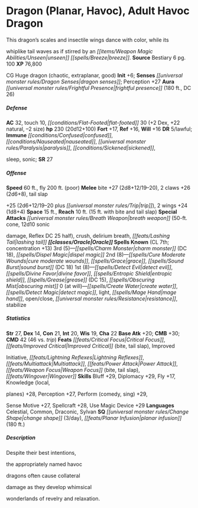 ﻿---
cssclass: [monsters]
title1: Dragon (Planar, Havoc), Adult Havoc Dragon
desc_short: This dragon's scales and insectile wings dance with color, while itswhiplike
  tail waves as if stirred by an unseen breeze.
title2: Adult Havoc Dragon
CR: 16
sources:
- name: Bestiary 6
  page: 100
  link: http://paizo.com/products/btpy9oge?Pathfinder-Roleplaying-Game-Bestiary-6-Hardcover
XP: 76800
alignment: CG
size: Huge
type: dragon
subtypes:
- chaotic
- extraplanar
- good
initiative:
  bonus: 6
senses:
  dragon senses: true
auras:
- name: frightful presence
  radius: 180
  DC: 26
AC:
  AC: 32
  touch: 10
  flat_footed: 30
  components:
    dex: 2
    natural: 22
    size: -2
HP:
  HP: 230
  long: 20d12+100
saves:
  fort: 17
  ref: 16
  will: 16
DR:
- amount: 5
  weakness: lawful
immunities:
- confused
- nauseated
- paralysis
- sickened,sleep
- sonic
SR: 27
speeds:
  base: 60
  fly: 200
  fly_maneuverability: poor
attacks:
  melee:
  - - text: bite +27 (2d8+12/19-20)
      entries:
      - - damage: 2d8+12
          crit_range: 19-20
      attack: bite
      bonus:
      - 27
    - text: 2 claws +26 (2d6+8)
      entries:
      - - damage: 2d6+8
      count: 2
      attack: claws
      bonus:
      - 26
    - text: tail slap+25 (2d6+12/19-20 plus trip)
      entries:
      - - damage: 2d6+12
          crit_range: 19-20
        - effect: trip
      attack: tail slap
      bonus:
      - 25
    - text: 2 wings +24 (1d8+4)
      entries:
      - - damage: 1d8+4
      count: 2
      attack: wings
      bonus:
      - 24
  special:
  - breath weapon (50-ft. cone, 12d10 sonicdamage, Reflex DC 25 half)
  - crush
  - delirium breath
  - lashing tail
space: 15
reach: 10
reach_other: 15 ft. with bite and tail slap
spells:
  entries:
  - name: charm monster
    source: Oracle
    level: 3
    DC: 18
  - name: dispel magic
    source: Oracle
    level: 3
  - name: cure moderate wounds
    source: Oracle
    level: 2
  - name: grace
    source: Oracle
    level: 2
  - name: sound burst
    source: Oracle
    level: 2
    DC: 18
  - name: detect evil
    source: Oracle
    level: 1
  - name: divine favor
    source: Oracle
    level: 1
  - name: entropic shield
    source: Oracle
    level: 1
  - name: grease
    source: Oracle
    level: 1
    DC: 15
  - name: obscuring mist
    source: Oracle
    level: 1
  - name: create water
    source: Oracle
    level: 0
  - name: detect magic
    source: Oracle
    level: 0
  - name: light
    source: Oracle
    level: 0
  - name: mage hand
    source: Oracle
    level: 0
  - name: open/close
    source: Oracle
    level: 0
  - name: resistance
    source: Oracle
    level: 0
  - name: stabilize
    source: Oracle
    level: 0
  sources:
  - name: Oracle
    type: known
    CL: 7
    concentration: 13
    slots:
      3: 5
      2: 8
      1: 8
      0: at-will
ability_scores:
  STR: 27
  DEX: 14
  CON: 21
  INT: 20
  WIS: 19
  CHA: 22
BAB: 20
CMB: 30
CMD: 42
CMD_other: 46 vs. trip
feats:
- name: Critical Focus
- name: Improved Critical (bite)
- name: Improved Critical (tail slap)
- name: ImprovedInitiative
- name: Lightning Reflexes
- name: Multiattack
- name: Power Attack
- name: Weapon Focus (bite)
- name: Weapon Focus (tail slap)
- name: Wingover
skills:
  Bluff: 29
  Diplomacy: 29
  Fly: 17
  Knowledge (local,planes): 28
  Perception: 27
  Perform (comedy): 29
  Perform (sing): 29
  Sense Motive: 27
  Spellcraft: 28
  Use Magic Device: 29
languages:
- Celestial
- Common
- Draconic
- Sylvan
special_qualities:
- change shape (3/day)
- planar infusion (180 ft.)
desc_long: Despite their best intentions,the appropriately named havocdragons often
  cause collateraldamage as they develop whimsicalwonderlands of revelry and relaxation.

---

# Dragon (Planar, Havoc), Adult Havoc Dragon
This dragon’s scales and insectile wings dance with color, while its

whiplike tail waves as if stirred by an _[[items/Weapon Magic Abilities/Unseen|unseen]]_ _[[spells/Breeze|breeze]]_.
**Source** Bestiary 6 pg. 100
**XP** 76,800

CG Huge dragon (chaotic, extraplanar, good)
**Init** +6; **Senses** _[[universal monster rules/Dragon Senses|dragon senses]]_; Perception +27
**Aura** _[[universal monster rules/Frightful Presence|frightful presence]]_ (180 ft., DC 26)

##### Defense

**AC** 32, touch 10, _[[conditions/Flat-Footed|flat-footed]]_ 30 (+2 Dex, +22 natural, –2 size)
**hp** 230 (20d12+100)
**Fort** +17, **Ref** +16, **Will** +16
**DR** 5/lawful; **Immune** _[[conditions/Confused|confused]]_, _[[conditions/Nauseated|nauseated]]_, _[[universal monster rules/Paralysis|paralysis]]_, _[[conditions/Sickened|sickened]]_,

sleep, sonic; **SR** 27

##### Offense
**Speed** 60 ft., fly 200 ft. (poor)
**Melee** bite +27 (2d8+12/19–20), 2 claws +26 (2d6+8), tail slap

+25 (2d6+12/19–20 plus _[[universal monster rules/Trip|trip]]_), 2 wings +24 (1d8+4)
**Space** 15 ft., **Reach** 10 ft. (15 ft. with bite and tail slap)
**Special Attacks** _[[universal monster rules/Breath Weapon|breath weapon]]_ (50-ft. cone, 12d10 sonic

damage, Reflex DC 25 half), crush, delirium breath, _[[feats/Lashing Tail|lashing tail]]_
**_[[classes/Oracle|Oracle]]_ Spells Known** (CL 7th; concentration +13)
3rd (5)—_[[spells/Charm Monster|charm monster]]_ (DC 18), _[[spells/Dispel Magic|dispel magic]]_ 
2nd (8)—_[[spells/Cure Moderate Wounds|cure moderate wounds]]_, _[[spells/Grace|grace]]_, _[[spells/Sound Burst|sound burst]]_ (DC 18) 
1st (8)—_[[spells/Detect Evil|detect evil]]_, _[[spells/Divine Favor|divine favor]]_, _[[spells/Entropic Shield|entropic shield]]_, _[[spells/Grease|grease]]_ (DC 15), _[[spells/Obscuring Mist|obscuring mist]]_ 
0 (at will)—_[[spells/Create Water|create water]]_, _[[spells/Detect Magic|detect magic]]_, light, _[[spells/Mage Hand|mage hand]]_, open/close, _[[universal monster rules/Resistance|resistance]]_, stabilize

##### Statistics
**Str** 27, **Dex** 14, **Con** 21, **Int** 20, **Wis** 19, **Cha** 22
**Base Atk** +20; **CMB** +30; **CMD** 42 (46 vs. _trip_)
**Feats** _[[feats/Critical Focus|Critical Focus]]_, _[[feats/Improved Critical|Improved Critical]]_ (bite, tail slap), Improved

Initiative, _[[feats/Lightning Reflexes|Lightning Reflexes]]_, _[[feats/Multiattack|Multiattack]]_, _[[feats/Power Attack|Power Attack]]_, _[[feats/Weapon Focus|Weapon Focus]]_ (bite, tail slap), _[[feats/Wingover|Wingover]]_
**Skills** Bluff +29, Diplomacy +29, Fly +17, Knowledge (local,

planes) +28, Perception +27, Perform (comedy, sing) +29,

Sense Motive +27, Spellcraft +28, Use Magic Device +29
**Languages** Celestial, Common, Draconic, Sylvan
**SQ** _[[universal monster rules/Change Shape|change shape]]_ (3/day), _[[feats/Planar Infusion|planar infusion]]_ (180 ft.)

##### Description

Despite their best intentions,

the appropriately named havoc

dragons often cause collateral

damage as they develop whimsical

wonderlands of revelry and relaxation.